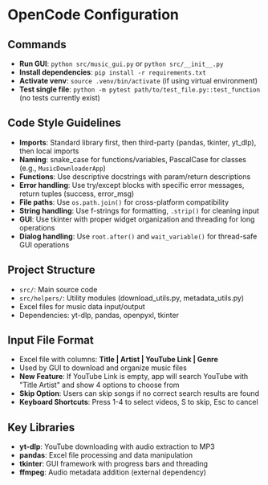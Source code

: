 # OpenCode Configuration

## Commands
- **Run GUI**: `python src/music_gui.py` or `python src/__init__.py`
- **Install dependencies**: `pip install -r requirements.txt`
- **Activate venv**: `source .venv/bin/activate` (if using virtual environment)
- **Test single file**: `python -m pytest path/to/test_file.py::test_function` (no tests currently exist)

## Code Style Guidelines
- **Imports**: Standard library first, then third-party (pandas, tkinter, yt_dlp), then local imports
- **Naming**: snake_case for functions/variables, PascalCase for classes (e.g., `MusicDownloaderApp`)
- **Functions**: Use descriptive docstrings with param/return descriptions
- **Error handling**: Use try/except blocks with specific error messages, return tuples (success, error_msg)
- **File paths**: Use `os.path.join()` for cross-platform compatibility
- **String handling**: Use f-strings for formatting, `.strip()` for cleaning input
- **GUI**: Use tkinter with proper widget organization and threading for long operations
- **Dialog handling**: Use `root.after()` and `wait_variable()` for thread-safe GUI operations

## Project Structure
- `src/`: Main source code
- `src/helpers/`: Utility modules (download_utils.py, metadata_utils.py)
- Excel files for music data input/output
- Dependencies: yt-dlp, pandas, openpyxl, tkinter

## Input File Format
- Excel file with columns: **Title | Artist | YouTube Link | Genre**
- Used by GUI to download and organize music files
- **New Feature**: If YouTube Link is empty, app will search YouTube with "Title Artist" and show 4 options to choose from
- **Skip Option**: Users can skip songs if no correct search results are found
- **Keyboard Shortcuts**: Press 1-4 to select videos, S to skip, Esc to cancel

## Key Libraries
- **yt-dlp**: YouTube downloading with audio extraction to MP3
- **pandas**: Excel file processing and data manipulation
- **tkinter**: GUI framework with progress bars and threading
- **ffmpeg**: Audio metadata addition (external dependency)